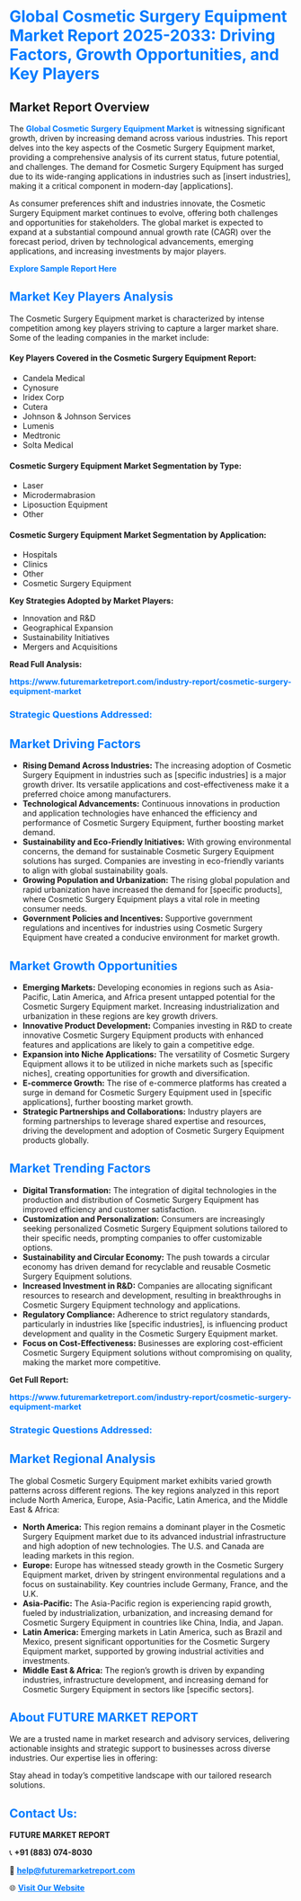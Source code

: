 <h1 style="color: #007BFF;">Global Cosmetic Surgery Equipment Market Report 2025-2033: Driving Factors, Growth Opportunities, and Key Players</h1>

<section id="overview">
<h2>Market Report Overview</h2>
<p>The <a href="https://www.futuremarketreport.com/industry-report/cosmetic-surgery-equipment-market" style="color: #007BFF; text-decoration: none;"><strong>Global Cosmetic Surgery Equipment Market</strong></a> is witnessing significant growth, driven by increasing demand across various industries. This report delves into the key aspects of the Cosmetic Surgery Equipment market, providing a comprehensive analysis of its current status, future potential, and challenges. The demand for Cosmetic Surgery Equipment has surged due to its wide-ranging applications in industries such as [insert industries], making it a critical component in modern-day [applications].</p>
<p>As consumer preferences shift and industries innovate, the Cosmetic Surgery Equipment market continues to evolve, offering both challenges and opportunities for stakeholders. The global market is expected to expand at a substantial compound annual growth rate (CAGR) over the forecast period, driven by technological advancements, emerging applications, and increasing investments by major players.</p>
</section>

<section id="overview">
<p><a href="https://www.futuremarketreport.com/request-sample/reportId=122181" style="color: #007BFF; text-decoration: none;"><strong>Explore Sample Report Here</strong></a></p>
</section>

<section id="key-players">
<h2 style="color: #007BFF;">Market Key Players Analysis</h2>
<p>The Cosmetic Surgery Equipment market is characterized by intense competition among key players striving to capture a larger market share. Some of the leading companies in the market include:</p>
<h4>Key Players Covered in the Cosmetic Surgery Equipment Report:</h4>
<ul><li>Candela Medical</li><li>Cynosure</li><li>Iridex Corp</li><li>Cutera</li><li>Johnson &amp; Johnson Services</li><li>Lumenis</li><li>Medtronic</li><li>Solta Medical</li></ul>
<h4>Cosmetic Surgery Equipment Market Segmentation by Type:</h4>
<ul><li>Laser</li><li>Microdermabrasion</li><li>Liposuction Equipment</li><li>Other</li></ul>

<h4>Cosmetic Surgery Equipment Market Segmentation by Application:</h4>
<ul><li>Hospitals</li><li>Clinics</li><li>Other</li><li>Cosmetic Surgery Equipment</li></ul>
<p><strong>Key Strategies Adopted by Market Players:</strong></p>
<ul>
<li>Innovation and R&D</li>
<li>Geographical Expansion</li>
<li>Sustainability Initiatives</li>
<li>Mergers and Acquisitions</li>
</ul>
</section>

<section>
<p><strong>Read Full Analysis: </strong></p><a href="https://www.futuremarketreport.com/industry-report/cosmetic-surgery-equipment-market" style="color: #007BFF; text-decoration: none;"><strong>https://www.futuremarketreport.com/industry-report/cosmetic-surgery-equipment-market</strong></a>
<h3 style="color: #007BFF;">Strategic Questions Addressed:</h3>
</section>

<section id="driving-factors">
<h2 style="color: #007BFF;">Market Driving Factors</h2>
<ul>
<li><strong>Rising Demand Across Industries:</strong> The increasing adoption of Cosmetic Surgery Equipment in industries such as [specific industries] is a major growth driver. Its versatile applications and cost-effectiveness make it a preferred choice among manufacturers.</li>
<li><strong>Technological Advancements:</strong> Continuous innovations in production and application technologies have enhanced the efficiency and performance of Cosmetic Surgery Equipment, further boosting market demand.</li>
<li><strong>Sustainability and Eco-Friendly Initiatives:</strong> With growing environmental concerns, the demand for sustainable Cosmetic Surgery Equipment solutions has surged. Companies are investing in eco-friendly variants to align with global sustainability goals.</li>
<li><strong>Growing Population and Urbanization:</strong> The rising global population and rapid urbanization have increased the demand for [specific products], where Cosmetic Surgery Equipment plays a vital role in meeting consumer needs.</li>
<li><strong>Government Policies and Incentives:</strong> Supportive government regulations and incentives for industries using Cosmetic Surgery Equipment have created a conducive environment for market growth.</li>
</ul>
</section>

<section id="growth-opportunities">
<h2 style="color: #007BFF;">Market Growth Opportunities</h2>
<ul>
<li><strong>Emerging Markets:</strong> Developing economies in regions such as Asia-Pacific, Latin America, and Africa present untapped potential for the Cosmetic Surgery Equipment market. Increasing industrialization and urbanization in these regions are key growth drivers.</li>
<li><strong>Innovative Product Development:</strong> Companies investing in R&D to create innovative Cosmetic Surgery Equipment products with enhanced features and applications are likely to gain a competitive edge.</li>
<li><strong>Expansion into Niche Applications:</strong> The versatility of Cosmetic Surgery Equipment allows it to be utilized in niche markets such as [specific niches], creating opportunities for growth and diversification.</li>
<li><strong>E-commerce Growth:</strong> The rise of e-commerce platforms has created a surge in demand for Cosmetic Surgery Equipment used in [specific applications], further boosting market growth.</li>
<li><strong>Strategic Partnerships and Collaborations:</strong> Industry players are forming partnerships to leverage shared expertise and resources, driving the development and adoption of Cosmetic Surgery Equipment products globally.</li>
</ul>
</section>

<section id="trending-factors">
<h2 style="color: #007BFF;">Market Trending Factors</h2>
<ul>
<li><strong>Digital Transformation:</strong> The integration of digital technologies in the production and distribution of Cosmetic Surgery Equipment has improved efficiency and customer satisfaction.</li>
<li><strong>Customization and Personalization:</strong> Consumers are increasingly seeking personalized Cosmetic Surgery Equipment solutions tailored to their specific needs, prompting companies to offer customizable options.</li>
<li><strong>Sustainability and Circular Economy:</strong> The push towards a circular economy has driven demand for recyclable and reusable Cosmetic Surgery Equipment solutions.</li>
<li><strong>Increased Investment in R&D:</strong> Companies are allocating significant resources to research and development, resulting in breakthroughs in Cosmetic Surgery Equipment technology and applications.</li>
<li><strong>Regulatory Compliance:</strong> Adherence to strict regulatory standards, particularly in industries like [specific industries], is influencing product development and quality in the Cosmetic Surgery Equipment market.</li>
<li><strong>Focus on Cost-Effectiveness:</strong> Businesses are exploring cost-efficient Cosmetic Surgery Equipment solutions without compromising on quality, making the market more competitive.</li>
</ul>
</section>

<section>
<p><strong>Get Full Report: </strong></p><a href="https://www.futuremarketreport.com/industry-report/cosmetic-surgery-equipment-market" style="color: #007BFF; text-decoration: none;"><strong>https://www.futuremarketreport.com/industry-report/cosmetic-surgery-equipment-market</strong></a>
<h3 style="color: #007BFF;">Strategic Questions Addressed:</h3>
</section>


<section id="regional-analysis">
<h2 style="color: #007BFF;">Market Regional Analysis</h2>
<p>The global Cosmetic Surgery Equipment market exhibits varied growth patterns across different regions. The key regions analyzed in this report include North America, Europe, Asia-Pacific, Latin America, and the Middle East & Africa:</p>
<ul>
<li><strong>North America:</strong> This region remains a dominant player in the Cosmetic Surgery Equipment market due to its advanced industrial infrastructure and high adoption of new technologies. The U.S. and Canada are leading markets in this region.</li>
<li><strong>Europe:</strong> Europe has witnessed steady growth in the Cosmetic Surgery Equipment market, driven by stringent environmental regulations and a focus on sustainability. Key countries include Germany, France, and the U.K.</li>
<li><strong>Asia-Pacific:</strong> The Asia-Pacific region is experiencing rapid growth, fueled by industrialization, urbanization, and increasing demand for Cosmetic Surgery Equipment in countries like China, India, and Japan.</li>
<li><strong>Latin America:</strong> Emerging markets in Latin America, such as Brazil and Mexico, present significant opportunities for the Cosmetic Surgery Equipment market, supported by growing industrial activities and investments.</li>
<li><strong>Middle East & Africa:</strong> The region’s growth is driven by expanding industries, infrastructure development, and increasing demand for Cosmetic Surgery Equipment in sectors like [specific sectors].</li>
</ul>
</section>

<footer>
<h2 style="color: #007BFF;">About FUTURE MARKET REPORT</h2>
<p>We are a trusted name in market research and advisory services, delivering actionable insights and strategic support to businesses across diverse industries. Our expertise lies in offering:</p>

<p>Stay ahead in today’s competitive landscape with our tailored research solutions.</p>

<h2 style="color: #007BFF;">Contact Us:</h2>
<p><strong>FUTURE MARKET REPORT</strong></p>
<p>📞 <strong>+91 (883) 074-8030</strong></p>
<p>📧 <strong><a href="mailto:help@futuremarketreport.com" style="color: #007BFF;">help@futuremarketreport.com</a></strong></p>
<p>🌐 <strong><a href="https://www.futuremarketreport.com/" style="color: #007BFF;">Visit Our Website</a></strong></p>
</footer>